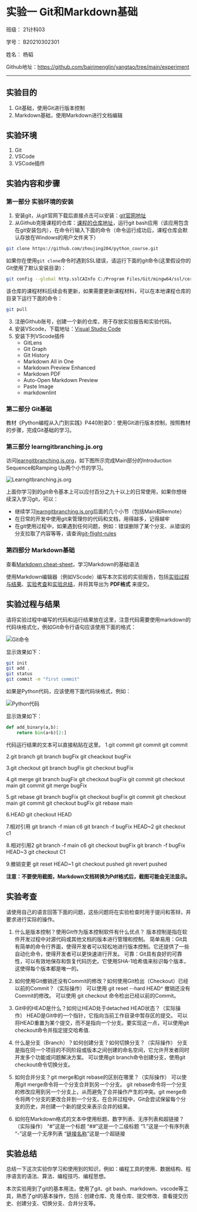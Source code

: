# 实验一 Git和Markdown基础
  
班级： 21计科03
  
学号： B20210302301
  
姓名： 杨韬
  
Github地址：<https://github.com/bairimenglin/yangtao/tree/main/experiment>
  
---
  
## 实验目的
  
1. Git基础，使用Git进行版本控制
2. Markdown基础，使用Markdown进行文档编辑
  
## 实验环境
  
1. Git
2. VSCode
3. VSCode插件
  
## 实验内容和步骤
  
### 第一部分 实验环境的安装
  
1. 安装git，从git官网下载后直接点击可以安装：[git官网地址](https://git-scm.com/ )
2. 从Github克隆课程的仓库：[课程的仓库地址](https://github.com/zhoujing204/python_course )，运行git bash应用（该应用包含在git安装包内），在命令行输入下面的命令（命令运行成功后，课程仓库会默认存放在Windows的用户文件夹下）
  
```bash
git clone https://github.com/zhoujing204/python_course.git
```
  
如果你在使用`git clone`命令时遇到SSL错误，请运行下面的git命令(这里假设你的Git使用了默认安装目录)：
  
```bash
git config --global http.sslCAInfo C:/Program Files/Git/mingw64/ssl/certs/ca-bundle.crt
```
  
该仓库的课程材料后续会有更新，如果需要更新课程材料，可以在本地课程仓库的目录下运行下面的命令：
  
```bash
git pull
```
  
3. 注册Github账号，创建一个新的仓库，用于存放实验报告和实验代码。
4. 安装VScode，下载地址：[Visual Studio Code](https://code.visualstudio.com/ )
5. 安装下列VScode插件
   - GitLens
   - Git Graph
   - Git History
   - Markdown All in One
   - Markdown Preview Enhanced
   - Markdown PDF
   - Auto-Open Markdown Preview
   - Paste Image
   - markdownlint
  
### 第二部分 Git基础
  
教材《Python编程从入门到实践》P440附录D：使用Git进行版本控制，按照教材的步骤，完成Git基础的学习。
  
### 第三部分 learngitbranching.js.org
  
访问[learngitbranching.js.org](https://learngitbranching.js.org )，如下图所示完成Main部分的Introduction Sequence和Ramping Up两个小节的学习。
  
![Learngitbranching.js.org](img/2023-07-28-21-07-40.png )
  
上面你学习到的git命令基本上可以应付百分之九十以上的日常使用，如果你想继续深入学习git，可以：
  
- 继续学习[learngitbranching.js.org](https://learngitbranching.js.org )后面的几个小节（包括Main和Remote）
- 在日常的开发中使用git来管理你的代码和文档，用得越多，记得越牢
- 在git使用过程中，如果遇到任何问题，例如：错误删除了某个分支、从错误的分支拉取了内容等等，请查询[git-flight-rules](https://github.com/k88hudson/git-flight-rules )
  
### 第四部分 Markdown基础
  
查看[Markdown cheat-sheet](http://www.markdownguide.org/cheat-sheet )，学习Markdown的基础语法
  
使用Markdown编辑器（例如VScode）编写本次实验的实验报告，包括[实验过程与结果](#实验过程与结果 )、[实验考查](#实验考查 )和[实验总结](#实验总结 )，并将其导出为 **PDF格式** 来提交。
  
## 实验过程与结果
  
请将实验过程中编写的代码和运行结果放在这里，注意代码需要使用markdown的代码块格式化，例如Git命令行语句应该使用下面的格式：
  
![Git命令](img/2023-07-26-22-48.png )
  
显示效果如下：
  
```bash
git init
git add .
git status
git commit -m "first commit"
```
  
如果是Python代码，应该使用下面代码块格式，例如：
  
![Python代码](img/2023-07-26-22-52-20.png )
  
显示效果如下：
  
```python
def add_binary(a,b):
    return bin(a+b)[2:]
```
  
代码运行结果的文本可以直接粘贴在这里。
1.git commit
git commit
git commit
  
2.git branch
git branch bugFix
git cheackout bugFix
  
3.git checkout
git branch bugFix
git checkout bugFix
  
4.git merge
git branch bugFix
git checkout bugFix
git commit
git checkout main
git commit
git merge bugFix
  
5.git rebase
git branch bugFix
git checkout bugFix
git commit
git checkout main
git commit
git checkout bugFix
git rebase main
  
6.HEAD
git checkout HEAD
  
7.相对引用
git branch -f mian c6
git branch -f bugFix HEAD~2
git checkout c1
  
8.相对引用2
git branch -f main c6
git checkout bugFix
git branch -f bugFix HEAD~3
git checkout C1
  
9.撤销变更
git reset HEAD~1
git checkout pushed
git revert pushed
  
**注意：不要使用截图，Markdown文档转换为Pdf格式后，截图可能会无法显示。**
  
## 实验考查
  
请使用自己的语言回答下面的问题，这些问题将在实验检查时用于提问和答辩，并要求进行实际的操作。
  
1. 什么是版本控制？使用Git作为版本控制软件有什么优点？
版本控制是指在软件开发过程中对源代码或其他文档的版本进行管理和控制。
简单易用：Git具有简单的命令行界面，使得开发者可以轻松地进行版本控制。它还提供了一些自动化命令，使得开发者可以更快速进行开发。
可靠：Git具有良好的可靠性，可以有效地保存和恢复代码历史。它使用SHA-1哈希值来标识每个版本，这使得每个版本都是唯一的。
  
2. 如何使用Git撤销还没有Commit的修改？如何使用Git检出（Checkout）已经以前的Commit？（实际操作）
可以使用 git reset --hard HEAD^ 撤销还没有Commit的修改。
可以使用 git checkout 命令检出已经以前的Commit。
  
3. Git中的HEAD是什么？如何让HEAD处于detached HEAD状态？（实际操作）
HEAD是Git中的一个指针，它指向当前工作目录中暂存区的提交。
可以将HEAD重置为某个提交，而不是指向一个分支。要实现这一点，可以使用git checkout命令并指定提交哈希值.
  
4. 什么是分支（Branch）？如何创建分支？如何切换分支？（实际操作）
分支是指在同一个项目的不同阶段或版本之间创建的命名空间，它允许开发者同时开发多个功能或问题解决方案。
可以使用git branch命令创建分支，使用git checkout命令切换分支。
  
5. 如何合并分支？git merge和git rebase的区别在哪里？（实际操作）
可以使用git merge命令将一个分支合并到另一个分支。
git rebase命令将一个分支的修改应用到另一个分支上，从而避免了合并操作产生的冲突。git merge命令将两个分支的更改合并到一个分支。在合并过程中，Git会尝试保留每个分支的历史，并创建一个新的提交来表示合并的结果。
  
6. 如何在Markdown格式的文本中使用标题、数字列表、无序列表和超链接？（实际操作）
“#”这是一个标题  “##”这是一个二级标题
“1.”这是一个有序列表  “-”这是一个无序列表
“[链接名称](链接地址 )”这是一个超链接

## 实验总结
  
总结一下这次实验你学习和使用到的知识，例如：编程工具的使用、数据结构、程序语言的语法、算法、编程技巧、编程思想。
  
本次实验用到了git的基本用法，使用了git、git bash、markdown、vscode等工具，熟悉了git的基本操作，包括：创建仓库、克
隆仓库、提交修改、查看提交历史、创建分支、切换分支、合并分支等。
  